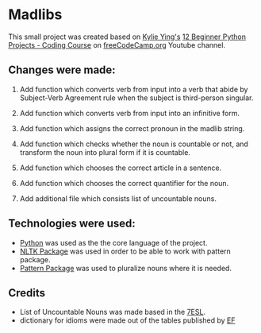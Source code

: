 # Madlibs

This small project was created based on [Kylie Ying's](https://www.youtube.com/c/YCubed) [12 Beginner Python Projects - Coding Course](https://www.youtube.com/watch?v=8ext9G7xspg) on [freeCodeCamp.org](https://www.youtube.com/c/Freecodecamp) Youtube channel.

## Changes were made:

1. Add function which converts verb from input into a verb that abide by Subject-Verb Agreement rule when the subject is third-person singular.

1. Add function which converts verb from input into an infinitive form.

1. Add function which assigns the correct pronoun in the madlib string.

1. Add function which checks whether the noun is countable or not, and transform the noun into plural form if it is countable.

1. Add function which chooses the correct article in a sentence.

1. Add function which chooses the correct quantifier for the noun.

1. Add additional file which consists list of uncountable nouns.

## Technologies were used:

- [Python](https://www.python.org/) was used as the the core language of the project.
- [NLTK Package](https://www.nltk.org/) was used in order to be able to work with pattern package.
- [Pattern Package](https://stackabuse.com/python-for-nlp-introduction-to-the-pattern-library/) was used to pluralize nouns where it is needed.

## Credits

- List of Uncountable Nouns was made based in the [7ESL](https://7esl.com/uncountable-nouns/).
- dictionary for idioms were made out of the tables published by [EF](https://www.ef.edu/english-resources/english-idioms/)



